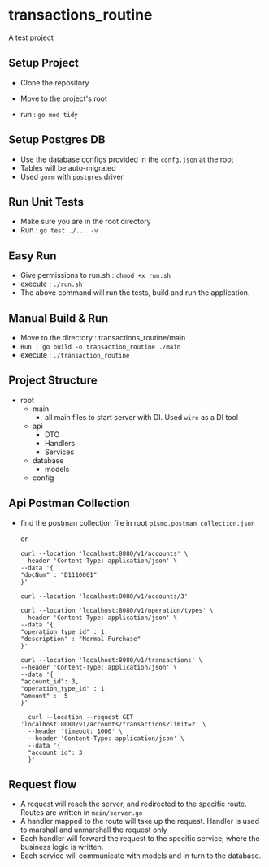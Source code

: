 # transactions_routine
A test project

## Setup Project

- Clone the repository

- Move to the project's root

- run : `go mod tidy`


## Setup Postgres DB
- Use the database configs provided in the `confg.json` at the root
- Tables will be auto-migrated
- Used `gorm` with `postgres` driver


## Run Unit Tests
- Make sure you are in the root directory
- Run : `go test ./... -v`

## Easy Run
- Give permissions to run.sh : `chmod +x run.sh`
- execute : `./run.sh`
- The above command will run the tests, build and run the application.


## Manual Build & Run
- Move to the directory : transactions_routine/main
- `Run : go build -o transaction_routine ./main`
- execute : `./transaction_routine`

    
## Project Structure

- root 
    - main
      - all main files to start server with DI. Used `wire` as a DI tool
    - api
      - DTO
      - Handlers
      - Services
    - database
        - models
    - config

## Api Postman Collection
- find the postman collection file in root `pismo.postman_collection.json`

    or
  ```
  curl --location 'localhost:8080/v1/accounts' \
  --header 'Content-Type: application/json' \
  --data '{
  "docNum" : "D1110001"
  }'
  ```

    ```
  curl --location 'localhost:8080/v1/accounts/3'
    ```
  
    ```
  curl --location 'localhost:8080/v1/operation/types' \
  --header 'Content-Type: application/json' \
  --data '{
  "operation_type_id" : 1,
  "description" : "Normal Purchase"
  }'
  ```

  ```
  curl --location 'localhost:8080/v1/transactions' \
  --header 'Content-Type: application/json' \
  --data '{
  "account_id": 3,
  "operation_type_id" : 1,
  "amount" : -5
  }'
  ```

  ```
    curl --location --request GET 'localhost:8080/v1/accounts/transactions?limit=2' \
    --header 'timeout: 1000' \
    --header 'Content-Type: application/json' \
    --data '{
    "account_id": 3
    }'
  ```
  

## Request flow
- A request will reach the server, and redirected to the specific route. Routes are written in `main/server.go`
- A handler mapped to the route will take up the request. Handler is used to marshall and unmarshall the request only
- Each handler will forward the request to the specific service, where the business logic is written.
- Each service will communicate with models and in turn to the database.